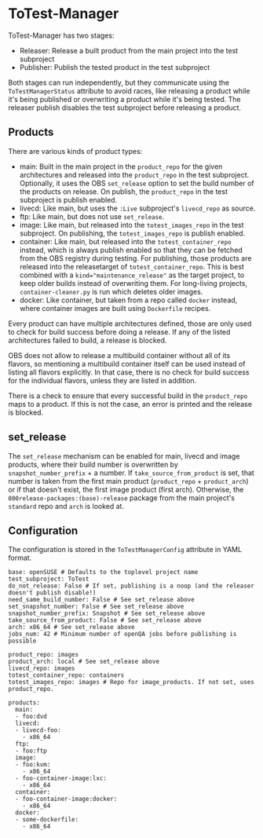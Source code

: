 ToTest-Manager
==============

ToTest-Manager has two stages:

* Releaser: Release a built product from the main project into the test subproject
* Publisher: Publish the tested product in the test subproject

Both stages can run independently, but they communicate using the `ToTestManagerStatus` attribute to avoid races, like releasing a product while it's being published or overwriting a product while it's being tested. The releaser publish disables the test subproject before releasing a product.

Products
--------

There are various kinds of product types:

* main: Built in the main project in the `product_repo` for the given architectures and released into the `product_repo` in the test subproject. Optionally, it uses the OBS `set_release` option to set the build number of the products on release. On publish, the `product_repo` in the test subproject is publish enabled.
* livecd: Like main, but uses the `:Live` subproject's `livecd_repo` as source.
* ftp: Like main, but does not use `set_release`.
* image: Like main, but released into the `totest_images_repo` in the test subproject. On publishing, the `totest_images_repo` is publish enabled.
* container: Like main, but released into the `totest_container_repo` instead, which is always publish enabled so that they can be fetched from the OBS registry during testing. For publishing, those products are released into the releasetarget of `totest_container_repo`. This is best combined with a `kind="maintenance_release"` as the target project, to keep older builds instead of overwriting them. For long-living projects, `container-cleaner.py` is run which deletes older images.
* docker: Like container, but taken from a repo called `docker` instead, where container images are built using `Dockerfile` recipes.

Every product can have multiple architectures defined, those are only used to check for build success before doing a release. If any of the listed architectures failed to build, a release is blocked.

OBS does not allow to release a multibuild container without all of its flavors, so mentioning a multibuild container itself can be used instead of listing all flavors explicitly. In that case, there is no check for build success for the individual flavors, unless they are listed in addition.

There is a check to ensure that every successful build in the `product_repo` maps to a product. If this is not the case, an error is printed and the release is blocked.

set_release
-----------

The `set_release` mechanism can be enabled for main, livecd and image products, where their build number is overwritten by `snapshot_number_prefix` + a number. If `take_source_from_product` is set, that number is taken from the first main product (`product_repo` + `product_arch`) or if that doesn't exist, the first image product (first arch). Otherwise, the `000release-packages:(base)-release` package from the main project's `standard` repo and `arch` is looked at.

Configuration
-------------

The configuration is stored in the `ToTestManagerConfig` attribute in YAML format.

```
base: openSUSE # Defaults to the toplevel project name
test_subproject: ToTest
do_not_release: False # If set, publishing is a noop (and the releaser doesn't publish disable!)
need_same_build_number: False # See set_release above
set_snapshot_number: False # See set_release above
snapshot_number_prefix: Snapshot # See set_release above
take_source_from_product: False # See set_release above
arch: x86_64 # See set_release above
jobs_num: 42 # Minimum number of openQA jobs before publishing is possible

product_repo: images
product_arch: local # See set_release above
livecd_repo: images
totest_container_repo: containers
totest_images_repo: images # Repo for image_products. If not set, uses product_repo.

products:
  main:
  - foo:dvd
  livecd:
  - livecd-foo:
    - x86_64
  ftp:
  - foo:ftp
  image:
  - foo:kvm:
    - x86_64
  - foo-container-image:lxc:
    - x86_64
  container:
  - foo-container-image:docker:
    - x86_64
  docker:
  - some-dockerfile:
    - x86_64
```
